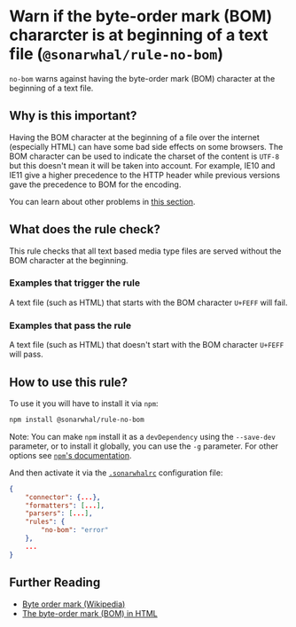 # Warn if the byte-order mark (BOM) chararcter is at beginning of a text file (`@sonarwhal/rule-no-bom`)

`no-bom` warns against having the byte-order mark (BOM) character at the
beginning of a text file.

## Why is this important?

Having the BOM character at the beginning of a file over the internet
(especially HTML) can have some bad side effects on some browsers. The BOM
character can be used to indicate the charset of the content is `UTF-8` but
this doesn't mean it will be taken into account. For example, IE10 and IE11
give a higher precedence to the HTTP header while previous versions gave the
precedence to BOM for the encoding.

You can learn about other problems in [this section][bom problems].

## What does the rule check?

This rule checks that all text based media type files are served without the
BOM character at the beginning.

### Examples that **trigger** the rule

A text file (such as HTML) that starts with the BOM character `U+FEFF`
will fail.

### Examples that **pass** the rule

A text file (such as HTML) that doesn't start with the BOM character `U+FEFF`
will pass.

## How to use this rule?

To use it you will have to install it via `npm`:

```bash
npm install @sonarwhal/rule-no-bom
```

Note: You can make `npm` install it as a `devDependency` using the `--save-dev`
parameter, or to install it globally, you can use the `-g` parameter. For
other options see
[`npm`'s documentation](https://docs.npmjs.com/cli/install).

And then activate it via the [`.sonarwhalrc`][sonarwhalrc]
configuration file:

```json
{
    "connector": {...},
    "formatters": [...],
    "parsers": [...],
    "rules": {
        "no-bom": "error"
    },
    ...
}
```

## Further Reading

* [Byte order mark (Wikipedia)][bom]
* [The byte-order mark (BOM) in HTML][bom in html]

<!-- Link labels: -->

[bom]: https://en.wikipedia.org/wiki/Byte_order_mark
[bom in html]: https://www.w3.org/International/questions/qa-byte-order-mark.en
[bom problems]: https://www.w3.org/International/questions/qa-byte-order-mark.en#problems
[sonarwhalrc]: https://sonarwhal.com/docs/user-guide/further-configuration/sonarwhalrc-formats/
